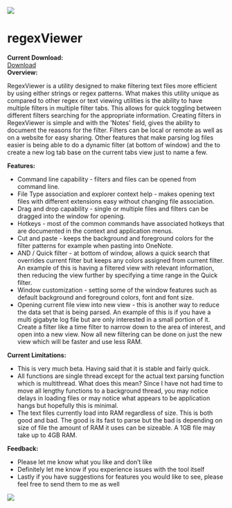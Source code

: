 ![](https://github.com/jagilber/regexViewer/blob/master/RegexViewer/images/RegexViewer_128x128.png)  
# regexViewer  

**Current Download:**  
<a href="https://github.com/jagilber/regexViewer/blob/master/RegexViewer/download/regexViewer.0.4.105.zip" download>Download</a>  
**Overview:**

RegexViewer is a utility designed to make filtering text files more efficient by using either strings or regex patterns. What makes this utility unique as compared to other regex or text viewing utilities is the ability to have multiple filters in multiple filter tabs. This allows for quick toggling between different filters searching for the appropriate information. Creating filters in RegexViewer is simple and with the 'Notes' field, gives the ability to document the reasons for the filter. Filters can be local or remote as well as on a website for easy sharing. Other features that make parsing log files easier is being able to do a dynamic filter (at bottom of window) and the to create a new log tab base on the current tabs view just to name a few. 

**Features:**

- Command line capability - filters and files can be opened from command line.
- File Type association and explorer context help - makes opening text files with different extensions easy without changing file association.
- Drag and drop capability - single or multiple files and filters can be dragged into the window for opening.
- Hotkeys - most of the common commands have associated hotkeys that are documented in the context and application menus.
- Cut and paste - keeps the background and foreground colors for the filter patterns for example when pasting into OneNote.
- AND / Quick filter - at bottom of window, allows a quick search that overrides current filter but keeps any colors assigned from current filter. An example of this is having a filtered view with relevant information, then reducing the view further by specifying a time range in the Quick filter.
- Window customization - setting some of the window features such as default background and foreground colors, font and font size.
- Opening current file view into new view - this is another way to reduce the data set that is being parsed. An example of this is if you have a multi gigabyte log file but are only interested in a small portion of it. Create a filter like a time filter to narrow down to the area of interest, and open into a new view. Now all new filtering can be done on just the new view which will be faster and use less RAM.

**Current Limitations:**
- This is very much beta. Having said that it is stable and fairly quick. 
- All functions are single thread except for the actual text parsing function which is multithread. What does this mean? Since I have not had time to move all lengthy functions to a background thread, you may notice delays in loading files or may notice what appears to be application hangs but hopefully this is minimal.  
- The text files currently load into RAM regardless of size. This is both good and bad. The good is its fast to parse but the bad is depending on size of file the amount of RAM it uses can be sizeable. A 1GB file may take up to 4GB RAM.

**Feedback:**
- Please let me know what you like and don’t like
- Definitely let me know if you experience issues with the tool itself
- Lastly if you have suggestions for features you would like to see, please feel free to send them to me as well

![](https://github.com/jagilber/regexViewer/blob/master/RegexViewer/images/rv-04104-window-image-1.png)		
